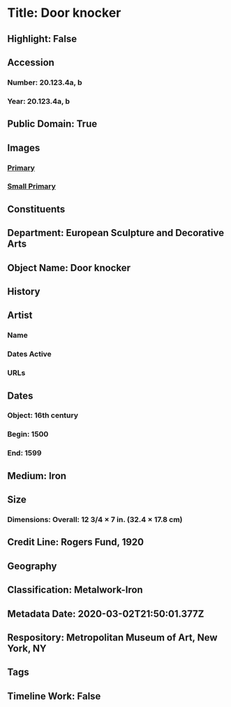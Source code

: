# Title: Door knocker
## Highlight: False
## Accession
### Number: 20.123.4a, b
### Year: 20.123.4a, b
## Public Domain: True
## Images
### [Primary](https://images.metmuseum.org/CRDImages/es/original/47104.jpg)
### [Small Primary](https://images.metmuseum.org/CRDImages/es/web-large/47104.jpg)
## Constituents
## Department: European Sculpture and Decorative Arts
## Object Name: Door knocker
## History
## Artist
### Name
### Dates Active
### URLs
## Dates
### Object: 16th century
### Begin: 1500
### End: 1599
## Medium: Iron
## Size
### Dimensions: Overall: 12 3/4 × 7 in. (32.4 × 17.8 cm)
## Credit Line: Rogers Fund, 1920
## Geography
## Classification: Metalwork-Iron
## Metadata Date: 2020-03-02T21:50:01.377Z
## Respository: Metropolitan Museum of Art, New York, NY
## Tags
## Timeline Work: False